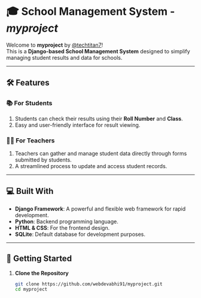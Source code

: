 # 🎓 School Management System - *myproject*  

Welcome to **myproject** by [@techtitan7](https://github.com/techtitan7)!  
This is a **Django-based School Management System** designed to simplify managing student results and data for schools.

---

## 🛠️ Features  

### 📚 For Students  
1. Students can check their results using their **Roll Number** and **Class**.  
2. Easy and user-friendly interface for result viewing.

### 👩‍🏫 For Teachers  
1. Teachers can gather and manage student data directly through forms submitted by students.  
2. A streamlined process to update and access student records.

---

## 💻 Built With  
- **Django Framework**: A powerful and flexible web framework for rapid development.  
- **Python**: Backend programming language.  
- **HTML & CSS**: For the frontend design.  
- **SQLite**: Default database for development purposes.  

---

## 🚀 Getting Started  

1. **Clone the Repository**  
   ```bash
   git clone https://github.com/webdevabhi91/myproject.git
   cd myproject

